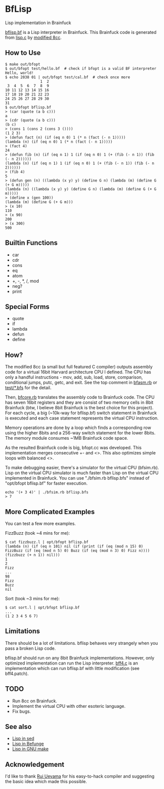 BfLisp
=======

Lisp implementation in Brainfuck

[bflisp.bf](https://github.com/shinh/bflisp/blob/master/bflisp.bf)
is a Lisp interpreter in Brainfuck. This Brainfuck code is generated
from
[lisp.c](https://github.com/shinh/bflisp/blob/master/lisp.c)
by [modified 8cc](https://github.com/shinh/8cc/tree/bfs).


How to Use
----------

    $ make out/bfopt
    $ out/bfopt test/hello.bf  # check if bfopt is a valid BF interpreter
    Hello, world!
    $ echo 2038 01 | out/bfopt test/cal.bf  # check once more
                    1  2
     3  4  5  6  7  8  9
    10 11 12 13 14 15 16
    17 18 19 20 21 22 23
    24 25 26 27 28 29 30
    31
    $ out/bfopt bflisp.bf
    > (car (quote (a b c)))
    a
    > (cdr (quote (a b c)))
    (b c)
    > (cons 1 (cons 2 (cons 3 ())))
    (1 2 3)
    > (defun fact (n) (if (eq n 0) 1 (* n (fact (- n 1)))))
    (lambda (n) (if (eq n 0) 1 (* n (fact (- n 1)))))
    > (fact 4)
    24
    > (defun fib (n) (if (eq n 1) 1 (if (eq n 0) 1 (+ (fib (- n 1)) (fib (- n 2))))))
    (lambda (n) (if (eq n 1) 1 (if (eq n 0) 1 (+ (fib (- n 1)) (fib (- n 2))))))
    > (fib 4)
    5
    > (defun gen (n) ((lambda (x y) y) (define G n) (lambda (m) (define G (+ G m)))))
    (lambda (n) ((lambda (x y) y) (define G n) (lambda (m) (define G (+ G m)))))
    > (define x (gen 100))
    (lambda (m) (define G (+ G m)))
    > (x 10)
    110
    > (x 90)
    200
    > (x 300)
    500


Builtin Functions
-----------------

- car
- cdr
- cons
- eq
- atom
- +, -, *, /, mod
- neg?
- print


Special Forms
-------------

- quote
- if
- lambda
- defun
- define


How?
----

The modified 8cc (a small but full featured C compiler) outputs
assembly code for a virtual 16bit Harvard architecture CPU I
defined. The CPU has only a handful instructions - mov, add, sub,
load, store, comparison, conditional jumps, putc, getc, and exit. See
the top comment in
[bfasm.rb](https://github.com/shinh/bflisp/blob/master/bfasm.rb)
or [test/*.bfs](https://github.com/shinh/bflisp/tree/master/test)
for the detail.

Then, [bfcore.rb](https://github.com/shinh/bflisp/blob/master/bfcore.rb)
translates the assembly code to Brainfuck code. The
CPU has seven 16bit registers and they are consist of two memory cells
in 8bit Brainfuck (btw, I believe 8bit Brainfuck is the best choice for
this project). For each cycle, a big (~10k-way for bflisp.bf) switch
statement in Brainfuck is executed and each case statement represents
the virtual CPU instruction.

Memory operations are done by a loop which finds a corresponding row
using the higher 8bits and a 256-way switch statement for the lower
8bits. The memory module consumes ~1MB Brainfuck code space.

As the resulted Brainfuck code is big, bfopt.cc was developed. This
implementation merges consecutive +- and <>. This also optimizes
simple loops with balanced <>.

To make debugging easier, there's a simulator for the virtual CPU
(bfsim.rb). Lisp on the virtual CPU simulator is much faster than
Lisp on the virtual CPU implemented in Brainfuck. You can use
"./bfsim.rb bflisp.bfs" instead of "opt/bfopt bflisp.bf" for faster
execution.

    echo '(+ 3 4)' | ./bfsim.rb bflisp.bfs
    > 7


More Complicated Examples
-------------------------

You can test a few more examples.

FizzBuzz (took ~4 mins for me):

    $ cat fizzbuzz.l | opt/bfopt bflisp.bf
    (lambda (n) (if (eq n 101) nil (if (print (if (eq (mod n 15) 0) FizzBuzz (if (eq (mod n 5) 0) Buzz (if (eq (mod n 3) 0) Fizz n)))) (fizzbuzz (+ n 1)) nil)))
    1
    2
    Fizz
    ...
    98
    Fizz
    Buzz
    nil

Sort (took ~3 mins for me):

    $ cat sort.l | opt/bfopt bflisp.bf
    ...
    (1 2 3 4 5 6 7)


Limitations
-----------

There should be a lot of limitations. bflisp behaves very strangely
when you pass a broken Lisp code.

bflisp.bf should run on any 8bit Brainfuck implementations. However,
only optimized implementation can run the Lisp interpreter.
[bff4.c](http://mazonka.com/brainf/) is an implementation which can
run bflisp.bf with little modification (see bff4.patch).


TODO
----

* Run 8cc on Brainfuck.
* Implement the virtual CPU with other esoteric language.
* Fix bugs.


See also
--------

* [Lisp in sed](https://github.com/shinh/sedlisp)
* [Lisp in Befunge](https://github.com/shinh/beflisp)
* [Lisp in GNU make](https://github.com/shinh/makelisp)


Acknowledgement
---------------

I'd like to thank [Rui Ueyama](https://github.com/rui314/) for his
easy-to-hack compiler and suggesting the basic idea which made this
possible.
